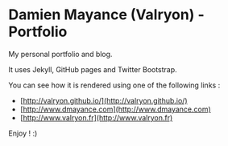 Damien Mayance (Valryon) - Portfolio
=========

My personal portfolio and blog.

It uses Jekyll, GitHub pages and Twitter Bootstrap.

You can see how it is rendered using one of the following links :

- [http://valryon.github.io/](http://valryon.github.io/)
- [http://www.dmayance.com](http://www.dmayance.com)
- [http://www.valryon.fr](http://www.valryon.fr)

Enjoy ! :)
